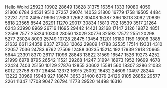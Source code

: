 Hello Wolrd
25923
10902
28649
13628
31375
16354
1333
19080
4059
21806
6784
24531
9510
27257
29074
14053
31800
16779
1758
19505
4484
22231
7210
24957
9936
27683
12662
30408
15387
366
18113
3092
20839
5818
23565
8544
26291
11270
29017
30834
15813
792
18539
3517
21264
6243
23990
8969
26716
11695
29442
14421
32168
17147
2126
19872
4851
22598
7577
25324
10303
28050
13029
30776
32593
17572
2551
20298
5277
23024
8003
25749
10728
28475
13454
31201
16180
1159
18906
3885
21632
6611
24358
9337
27083
12062
29809
14788
32535
17514
19331
4310
22057
7036
24783
9762
27509
12488
30235
15214
192
17939
2918
20665
5644
23391
8370
26117
11096
28843
13822
31569
16547
1526
19273
4252
21999
6978
8795
26542
11521
29268
14247
31994
16973
1952
19699
4678
22424
7403
25150
10129
27876
12855
30602
15581
560
18307
3286
21033
6012
23758
8737
26484
12372
16915
25092
16432
24609
10497
28244
13222
30969
15948
927
18674
3653
21400
6379
24126
9105
26852
29577
2261
11347
17708
9047
26794
11773
29520
14498
16316
